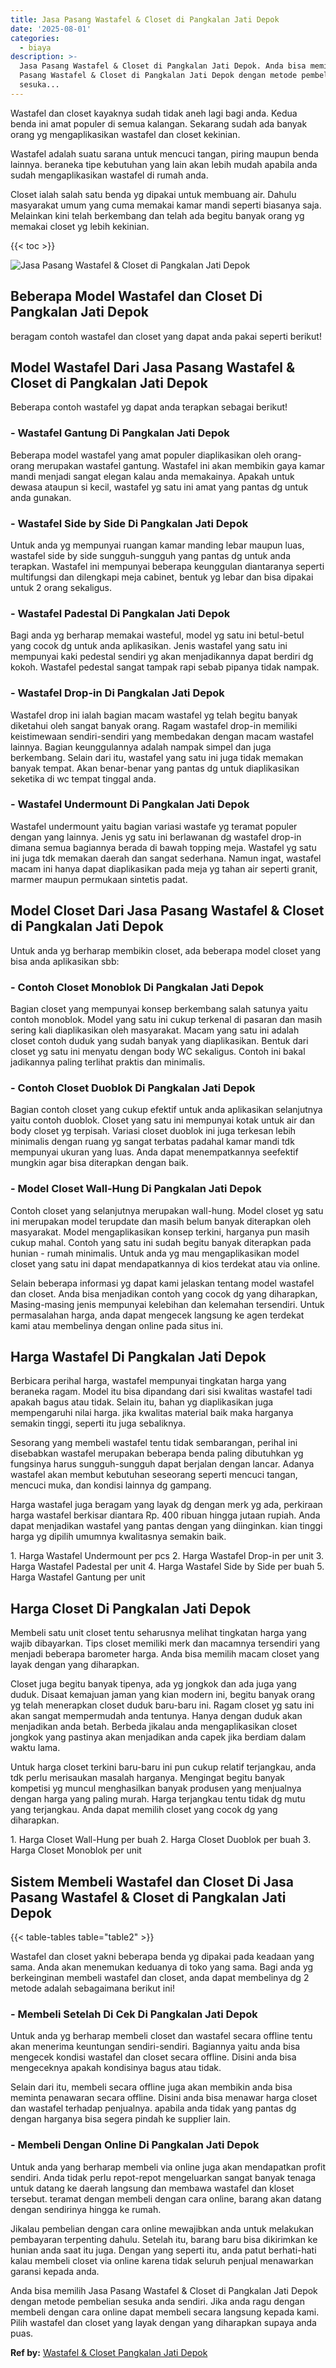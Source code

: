```yaml
---
title: Jasa Pasang Wastafel & Closet di Pangkalan Jati Depok
date: '2025-08-01'
categories:
  - biaya
description: >-
  Jasa Pasang Wastafel & Closet di Pangkalan Jati Depok. Anda bisa memilih Jasa
  Pasang Wastafel & Closet di Pangkalan Jati Depok dengan metode pembelian
  sesuka...
---
```


Wastafel dan closet kayaknya sudah tidak aneh lagi bagi anda. Kedua benda ini amat populer di semua kalangan. Sekarang sudah ada banyak orang yg mengaplikasikan wastafel dan closet kekinian.

Wastafel adalah suatu sarana untuk mencuci tangan, piring maupun benda lainnya. beraneka tipe kebutuhan yang lain akan lebih mudah apabila anda sudah mengaplikasikan wastafel di rumah anda.

Closet ialah salah satu benda yg dipakai untuk membuang air. Dahulu masyarakat umum yang cuma memakai kamar mandi seperti biasanya saja. Melainkan kini telah berkembang dan telah ada begitu banyak orang yg memakai closet yg lebih kekinian.

{{< toc >}}

![Jasa Pasang Wastafel & Closet di Pangkalan Jati Depok](/images/wastafel-closet-murah49.png)

## Beberapa Model Wastafel dan Closet Di Pangkalan Jati Depok

beragam contoh wastafel dan closet yang dapat anda pakai seperti berikut!

## Model Wastafel Dari Jasa Pasang Wastafel & Closet di Pangkalan Jati Depok

Beberapa contoh wastafel yg dapat anda terapkan sebagai berikut!

### \- Wastafel Gantung Di Pangkalan Jati Depok

Beberapa model wastafel yang amat populer diaplikasikan oleh orang-orang merupakan wastafel gantung. Wastafel ini akan membikin gaya kamar mandi menjadi sangat elegan kalau anda memakainya. Apakah untuk dewasa ataupun si kecil, wastafel yg satu ini amat yang pantas dg untuk anda gunakan.

### \- Wastafel Side by Side Di Pangkalan Jati Depok

Untuk anda yg mempunyai ruangan kamar manding lebar maupun luas, wastafel side by side sungguh-sungguh yang pantas dg untuk anda terapkan. Wastafel ini mempunyai beberapa keunggulan diantaranya seperti multifungsi dan dilengkapi meja cabinet, bentuk yg lebar dan bisa dipakai untuk 2 orang sekaligus.

### \- Wastafel Padestal Di Pangkalan Jati Depok

Bagi anda yg berharap memakai wasteful, model yg satu ini betul-betul yang cocok dg untuk anda aplikasikan. Jenis wastafel yang satu ini mempunyai kaki pedestal sendiri yg akan menjadikannya dapat berdiri dg kokoh. Wastafel pedestal sangat tampak rapi sebab pipanya tidak nampak.

### \- Wastafel Drop-in Di Pangkalan Jati Depok

Wastafel drop ini ialah bagian macam wastafel yg telah begitu banyak diketahui oleh sangat banyak orang. Ragam wastafel drop-in memiliki keistimewaan sendiri-sendiri yang membedakan dengan macam wastafel lainnya. Bagian keunggulannya adalah nampak simpel dan juga berkembang. Selain dari itu, wastafel yang satu ini juga tidak memakan banyak tempat. Akan benar-benar yang pantas dg untuk diaplikasikan seketika di wc tempat tinggal anda.

### \- Wastafel Undermount Di Pangkalan Jati Depok

Wastafel undermount yaitu bagian variasi wastafe yg teramat populer dengan yang lainnya. Jenis yg satu ini berlawanan dg wastafel drop-in dimana semua bagiannya berada di bawah topping meja. Wastafel yg satu ini juga tdk memakan daerah dan sangat sederhana. Namun ingat, wastafel macam ini hanya dapat diaplikasikan pada meja yg tahan air seperti granit, marmer maupun permukaan sintetis padat.

## Model Closet Dari Jasa Pasang Wastafel & Closet di Pangkalan Jati Depok

Untuk anda yg berharap membikin closet, ada beberapa model closet yang bisa anda aplikasikan sbb:

### \- Contoh Closet Monoblok Di Pangkalan Jati Depok

Bagian closet yang mempunyai konsep berkembang salah satunya yaitu contoh monoblok. Model yang satu ini cukup terkenal di pasaran dan masih sering kali diaplikasikan oleh masyarakat. Macam yang satu ini adalah closet contoh duduk yang sudah banyak yang diaplikasikan. Bentuk dari closet yg satu ini menyatu dengan body WC sekaligus. Contoh ini bakal jadikannya paling terlihat praktis dan minimalis.

### \- Contoh Closet Duoblok Di Pangkalan Jati Depok

Bagian contoh closet yang cukup efektif untuk anda aplikasikan selanjutnya yaitu contoh duoblok. Closet yang satu ini mempunyai kotak untuk air dan body closet yg terpisah. Variasi closet duoblok ini juga terkesan lebih minimalis dengan ruang yg sangat terbatas padahal kamar mandi tdk mempunyai ukuran yang luas. Anda dapat menempatkannya seefektif mungkin agar bisa diterapkan dengan baik.

### \- Model Closet Wall-Hung Di Pangkalan Jati Depok

Contoh closet yang selanjutnya merupakan wall-hung. Model closet yg satu ini merupakan model terupdate dan masih belum banyak diterapkan oleh masyarakat. Model mengaplikasikan konsep terkini, harganya pun masih cukup mahal. Contoh yang satu ini sudah begitu banyak diterapkan pada hunian - rumah minimalis. Untuk anda yg mau mengaplikasikan model closet yang satu ini dapat mendapatkannya di kios terdekat atau via online.

Selain beberapa informasi yg dapat kami jelaskan tentang model wastafel dan closet. Anda bisa menjadikan contoh yang cocok dg yang diharapkan, Masing-masing jenis mempunyai kelebihan dan kelemahan tersendiri. Untuk permasalahan harga, anda dapat mengecek langsung ke agen terdekat kami atau membelinya dengan online pada situs ini.

## Harga Wastafel Di Pangkalan Jati Depok

Berbicara perihal harga, wastafel mempunyai tingkatan harga yang beraneka ragam. Model itu bisa dipandang dari sisi kwalitas wastafel tadi apakah bagus atau tidak. Selain itu, bahan yg diaplikasikan juga mempengaruhi nilai harga. jika kwalitas material baik maka harganya semakin tinggi, seperti itu juga sebaliknya.

Sesorang yang membeli wastafel tentu tidak sembarangan, perihal ini disebabkan wastafel merupakan beberapa benda paling dibutuhkan yg fungsinya harus sungguh-sungguh dapat berjalan dengan lancar. Adanya wastafel akan membut kebutuhan seseorang seperti mencuci tangan, mencuci muka, dan kondisi lainnya dg gampang.

Harga wastafel juga beragam yang layak dg dengan merk yg ada, perkiraan harga wastafel berkisar diantara Rp. 400 ribuan hingga jutaan rupiah. Anda dapat menjadikan wastafel yang pantas dengan yang diinginkan. kian tinggi harga yg dipilih umumnya kwalitasnya semakin baik.

1\. Harga Wastafel Undermount per pcs 2. Harga Wastafel Drop-in per unit 3. Harga Wastafel Padestal per unit 4. Harga Wastafel Side by Side per buah 5. Harga Wastafel Gantung per unit

## Harga Closet Di Pangkalan Jati Depok

Membeli satu unit closet tentu seharusnya melihat tingkatan harga yang wajib dibayarkan. Tips closet memiliki merk dan macamnya tersendiri yang menjadi beberapa barometer harga. Anda bisa memilih macam closet yang layak dengan yang diharapkan.

Closet juga begitu banyak tipenya, ada yg jongkok dan ada juga yang duduk. Disaat kemajuan jaman yang kian modern ini, begitu banyak orang yg telah menerapkan closet duduk baru-baru ini. Ragam closet yg satu ini akan sangat mempermudah anda tentunya. Hanya dengan duduk akan menjadikan anda betah. Berbeda jikalau anda mengaplikasikan closet jongkok yang pastinya akan menjadikan anda capek jika berdiam dalam waktu lama.

Untuk harga closet terkini baru-baru ini pun cukup relatif terjangkau, anda tdk perlu merisaukan masalah harganya. Mengingat begitu banyak kompetisi yg muncul menghasilkan banyak produsen yang menjualnya dengan harga yang paling murah. Harga terjangkau tentu tidak dg mutu yang terjangkau. Anda dapat memilih closet yang cocok dg yang diharapkan.

1\. Harga Closet Wall-Hung per buah 2. Harga Closet Duoblok per buah 3. Harga Closet Monoblok per unit

## Sistem Membeli Wastafel dan Closet Di Jasa Pasang Wastafel & Closet di Pangkalan Jati Depok

{{< table-tables table="table2" >}}

Wastafel dan closet yakni beberapa benda yg dipakai pada keadaan yang sama. Anda akan menemukan keduanya di toko yang sama. Bagi anda yg berkeinginan membeli wastafel dan closet, anda dapat membelinya dg 2 metode adalah sebagaimana berikut ini!

### \- Membeli Setelah Di Cek Di Pangkalan Jati Depok

Untuk anda yg berharap membeli closet dan wastafel secara offline tentu akan menerima keuntungan sendiri-sendiri. Bagiannya yaitu anda bisa mengecek kondisi wastafel dan closet secara offline. Disini anda bisa mengeceknya apakah kondisinya bagus atau tidak.

Selain dari itu, membeli secara offline juga akan membikin anda bisa meminta penawaran secara offline. Disini anda bisa menawar harga closet dan wastafel terhadap penjualnya. apabila anda tidak yang pantas dg dengan harganya bisa segera pindah ke supplier lain.

### \- Membeli Dengan Online Di Pangkalan Jati Depok

Untuk anda yang berharap membeli via online juga akan mendapatkan profit sendiri. Anda tidak perlu repot-repot mengeluarkan sangat banyak tenaga untuk datang ke daerah langsung dan membawa wastafel dan kloset tersebut. teramat dengan membeli dengan cara online, barang akan datang dengan sendirinya hingga ke rumah.

Jikalau pembelian dengan cara online mewajibkan anda untuk melakukan pembayaran terpenting dahulu. Setelah itu, barang baru bisa dikirimkan ke hunian anda saat itu juga. Dengan yang seperti itu, anda patut berhati-hati kalau membeli closet via online karena tidak seluruh penjual menawarkan garansi kepada anda.

Anda bisa memilih Jasa Pasang Wastafel & Closet di Pangkalan Jati Depok dengan metode pembelian sesuka anda sendiri. Jika anda ragu dengan membeli dengan cara online dapat membeli secara langsung kepada kami. Pilih wastafel dan closet yang layak dengan yang diharapkan supaya anda puas.

**Ref by:** [Wastafel & Closet Pangkalan Jati Depok](https://id.wikipedia.org/wiki/Wastafel)
